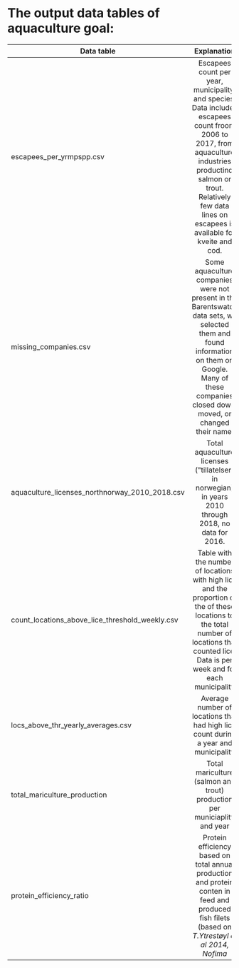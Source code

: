 # The output data tables of aquaculture goal:

| Data table     | Explanation       
| ------------- |:-------------:| 
|  escapees_per_yrmpspp.csv    | Escapees count  per year, municipality, and species. Data includes escapees count froom 2006 to 2017, from aquaculture industries productind salmon or trout. Relatively few data lines on escapees is available for kveite and cod. | 
| missing_companies.csv |  Some aquaculture companies were not present in the Barentswatch data sets, we selected them and found information on them on Google. Many of these companies closed down, moved, or changed their name.    |   
| aquaculture_licenses_northnorway_2010_2018.csv  | Total aquaculture licenses ("tillatelser" in norwegian) in years 2010 through 2018, no data for 2016.  | 
| count_locations_above_lice_threshold_weekly.csv   |  Table with the number of locations with high lice and the proportion of the  of these locations to the total number of locations that counted lice. Data is per week and for each municipality  |
|locs_above_thr_yearly_averages.csv|Average number of locations that had high lice count during a year and municipality |  
|total_mariculture_production|Total  mariculture (salmon and trout) production per municiaplity and year|
|protein_efficiency_ratio|Protein efficiency based on total annual production and protein conten in feed and produced fish filets (based on _T.Ytrestøyl et al 2014, Nofima_ |






